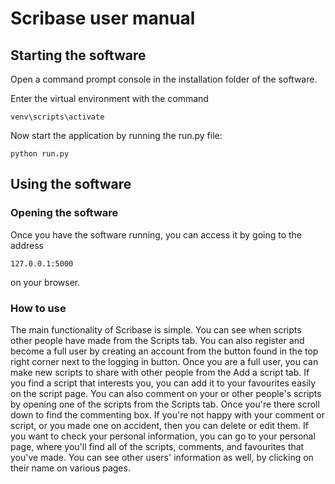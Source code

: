 # Scribase user manual

## Starting the software
Open a command prompt console in the installation folder of the software.

Enter the virtual environment with the command

`venv\scripts\activate`

Now start the application by running the run.py file:

`python run.py`



## Using the software

### Opening the software
Once you have the software running, you can access it by going to the address

`127.0.0.1:5000`

on your browser.

### How to use
The main functionality of Scribase is simple. You can see when scripts other people have made from the Scripts tab. You can also register and become a full user by creating an account from the button found in the top right corner next to the logging in button. Once you are a full user, you can make new scripts to share with other people from the Add a script tab. If you find a script that interests you, you can add it to your favourites easily on the script page. You can also comment on your or other people's scripts by opening one of the scripts from the Scripts tab. Once you're there scroll down to find the commenting box. If you're not happy with your comment or script, or you made one on accident, then you can delete or edit them. If you want to check your personal information, you can go to your personal page, where you'll find all of the scripts, comments, and favourites that you've made. You can see other users' information as well, by clicking on their name on various pages.
